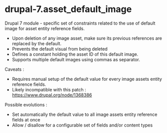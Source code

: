 drupal-7.asset_default_image
============================

Drupal 7 module - specific set of constraints related to the use of default image for asset entity reference fields.

- Upon deletion of any image asset, make sure its previous references are replaced by the default.
- Prevents the default visual from being deleted
- Defines a constant holding the asset ID of this default image.
- Supports multiple default images using commas as separator.

Caveats : 
- Requires manual setup of the default value for every image assets
entity reference fields.
- Likely incompatible with this patch : https://www.drupal.org/node/1368386

Possible evolutions :
- Set automatically the default value to all image assets entity reference fields at once
- Allow / disallow for a configurable set of fields and/or content types
